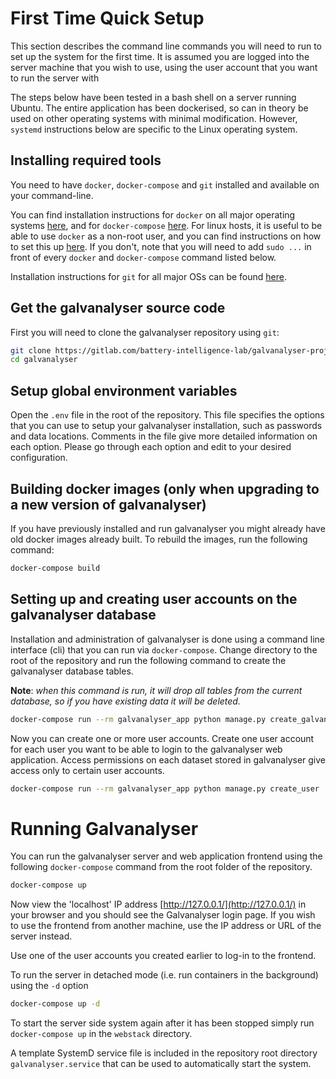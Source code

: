 # First Time Quick Setup

This section describes the command line commands you will need to run to set up the 
system for the first time. It is assumed you are logged into the server machine that you 
wish to use, using the user account that you want to run the server with 

The steps below have been tested in a bash shell on a server running Ubuntu. The entire 
application has been dockerised, so can in theory be used on other operating systems 
with minimal modification. However, `systemd` instructions below are specific to the 
Linux operating system.


## Installing required tools

You need to have `docker`, `docker-compose` and `git` installed and available on your 
command-line. 

You can find installation instructions for `docker` on all major operating systems 
[here](https://docs.docker.com/engine/install/), and for `docker-compose` 
[here](https://docs.docker.com/compose/install/). For linux hosts, it is useful to be 
able to use `docker` as a non-root user, and you can find instructions on how to set 
this up [here](https://docs.docker.com/engine/install/linux-postinstall/). If you don't, 
note that you will need to add `sudo ...` in front of every `docker` and 
`docker-compose` command listed below.

Installation instructions for `git` for all major OSs can be found 
[here](https://git-scm.com/book/en/v2/Getting-Started-Installing-Git).

## Get the galvanalyser source code

First you will need to clone the galvanalyser repository using `git`:

```bash
git clone https://gitlab.com/battery-intelligence-lab/galvanalyser-project/galvanalyser.git
cd galvanalyser
```

## Setup global environment variables

Open the `.env` file in the root of the repository. This file specifies the options that 
you can use to setup your galvanalyser installation, such as passwords and data 
locations. Comments in the file give more detailed information on each option. Please go 
through each option and edit to your desired configuration.

## Building docker images (only when upgrading to a new version of galvanalyser)

If you have previously installed and run galvanalyser you might already have old docker 
images already built. To rebuild the images, run the following command:

```bash
docker-compose build
```

## Setting up and creating user accounts on the galvanalyser database

Installation and administration of galvanalyser is done using a command line interface 
(cli) that you can run via `docker-compose`. Change directory to the root of the repository 
and run the following command to create the galvanalyser database tables. 

**Note**: *when this command is run, it will drop all tables from the current database, 
so if you have existing data it will be deleted.*

```bash
docker-compose run --rm galvanalyser_app python manage.py create_galvanalyser_db
```

Now you can create one or more user accounts. Create one user account for each user you 
want to be able to login to the galvanalyser web application. Access permissions on each 
dataset stored in galvanalyser give access only to certain user accounts.

```bash
docker-compose run --rm galvanalyser_app python manage.py create_user
```

# Running Galvanalyser

You can run the galvanalyser server and web application frontend using the following 
`docker-compose` command from the root folder of the repository.

```bash
docker-compose up
```

Now view the 'localhost' IP address [http://127.0.0.1/](http://127.0.0.1/) in your 
browser and you should see the Galvanalyser login page. If you wish to use the frontend 
from another machine, use the IP address or URL of the server instead. 

Use one of the user accounts you created earlier to log-in to the frontend.

To run the server in detached mode (i.e. run containers in the background) using the 
`-d` option

```bash
docker-compose up -d
```

To start the server side system again after it has been stopped simply run 
`docker-compose up` in the `webstack` directory.

A template SystemD service file is included in the repository root directory 
`galvanalyser.service` that can be used to automatically start the system.
